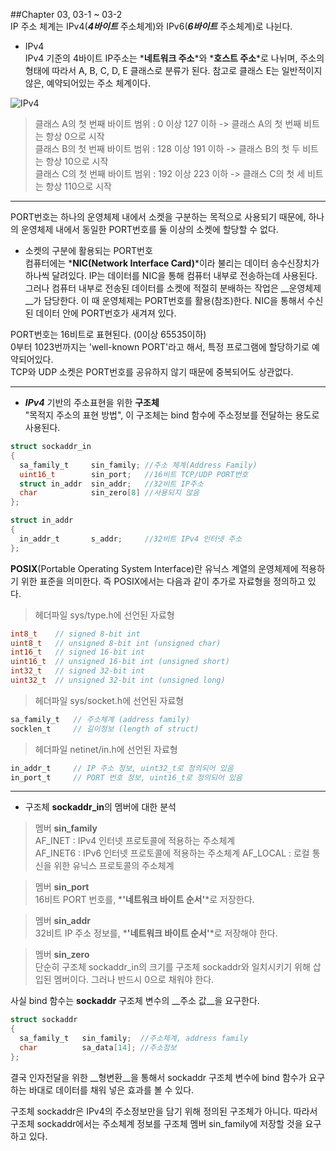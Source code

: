 ##Chapter 03, 03-1 ~ 03-2  
IP 주소 체계는 IPv4(*__4바이트__* 주소체계)와 IPv6(*__6바이트__* 주소체계)로 나뉜다.  
* IPv4  
IPv4 기준의 4바이트 IP주소는 *__네트워크 주소__*와 *__호스트 주소__*로 나뉘며, 주소의 형태에 따라서 A, B, C, D, E 클래스로 분류가 된다. 참고로 클래스 E는 일반적이지 않은, 예약되어있는 주소 체계이다.  
  
  
![IPv4](http://wiki.mikrotik.com/images/e/ee/Image3001.gif)  

>클래스 A의 첫 번째 바이트 범위 : 0 이상 127 이하 -> 클래스 A의 첫 번째 비트는 항상 0으로 시작  
클래스 B의 첫 번째 바이트 범위 : 128 이상 191 이하 -> 클래스 B의 첫 두 비트는 항상 10으로 시작  
클래스 C의 첫 번째 바이트 범위 : 192 이상 223 이하 -> 클래스 C의 첫 세 비트는 항상 110으로 시작  

***
PORT번호는 하나의 운영체제 내에서 소켓을 구분하는 목적으로 사용되기 때문에, 하나의 운영체제 내에서 동일한 PORT번호를 둘 이상의 소켓에 할당할 수 없다.  
* 소켓의 구분에 활용되는 PORT번호  
컴퓨터에는 *__NIC(Network Interface Card)__*이라 불리는 데이터 송수신장치가 하나씩 달려있다. IP는 데이터를 NIC을 통해 컴퓨터 내부로 전송하는데 사용된다. 그러나 컴퓨터 내부로 전송된 데이터를 소켓에 적절히 분배하는 작업은 __운영체제__가 담당한다. 이 때 운영체제는 PORT번호를 활용(참조)한다. NIC을 통해서 수신된 데이터 안에 PORT번호가 새겨져 있다.  
  
PORT번호는 16비트로 표현된다. (0이상 65535이하)  
0부터 1023번까지는 'well-known PORT'라고 해서, 특정 프로그램에 할당하기로 예약되어있다.  
TCP와 UDP 소켓은 PORT번호를 공유하지 않기 때문에 중복되어도 상관없다.

***

* *__IPv4__* 기반의 주소표현을 위한 __구조체__  
"목적지 주소의 표현 방법", 이 구조체는 bind 함수에 주소정보를 전달하는 용도로 사용된다.  
```c
struct sockaddr_in
{
  sa_family_t     sin_family; //주소 체계(Address Family)
  uint16_t        sin_port;   //16비트 TCP/UDP PORT번호
  struct in_addr  sin_addr;   //32비트 IP주소
  char            sin_zero[8] //사용되지 않음
};
```
```c
struct in_addr
{
  in_addr_t       s_addr;     //32비트 IPv4 인터넷 주소
};
```
__POSIX__(Portable Operating System Interface)란 유닉스 계열의 운영체제에 적용하기 위한 표준을 의미한다. 즉 POSIX에서는 다음과 같이 추가로 자료형을 정의하고 있다.  

>헤더파일 sys/type.h에 선언된 자료형  
```c
int8_t    // signed 8-bit int  
uint8_t   // unsigned 8-bit int (unsigned char)  
int16_t   // signed 16-bit int  
uint16_t  // unsigned 16-bit int (unsigned short)  
int32_t   // signed 32-bit int  
uint32_t  // unsigned 32-bit int (unsigned long)  
```

>헤더파일 sys/socket.h에 선언된 자료형  
```c
sa_family_t   // 주소체계 (address family)  
socklen_t     // 길이정보 (length of struct)  
```

>헤더파일 netinet/in.h에 선언된 자료형  
```c
in_addr_t     // IP 주소 정보, uint32_t로 정의되어 있음  
in_port_t     // PORT 번호 정보, uint16_t로 정의되어 있음  
```
***
* 구조체 **sockaddr_in**의 멤버에 대한 분석  
>멤버 **sin_family**  
AF_INET : IPv4 인터넷 프로토콜에 적용하는 주소체계  
AF_INET6 : IPv6 인터넷 프로토콜에 적용하는 주소체계
AF_LOCAL : 로컬 통신을 위한 유닉스 프로토콜의 주소체계  

>멤버 **sin_port**  
16비트 PORT 번호를, *__'네트워크 바이트 순서'__*로 저장한다.  

>멤버 **sin_addr**  
32비트 IP 주소 정보를, *__'네트워크 바이트 순서'__*로 저장해야 한다.  

>멤버 **sin_zero**  
단순히 구조체 sockaddr_in의 크기를 구조체 sockaddr와 일치시키기 위해 삽입된 멤버이다. 그러나 반드시 0으로 채워야 한다.  

사실 bind 함수는 __sockaddr__ 구조체 변수의 __주소 값__을 요구한다.
```c
struct sockaddr
{
  sa_family_t   sin_family;  //주소체계, address family  
  char          sa_data[14]; //주소정보
};
```  
결국 인자전달을 위한 __형변환__을 통해서 sockaddr 구조체 변수에 bind 함수가 요구하는 바대로 데이터를 채워 넣은 효과를 볼 수 있다.  

구조체 sockaddr은 IPv4의 주소정보만을 담기 위해 정의된 구조체가 아니다. 따라서 구조체 sockaddr에서는 주소체계 정보를 구조체 멤버 sin_family에 저장할 것을 요구하고 있다.  
